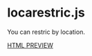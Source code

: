 # locarestric.js
You can restric by location.

[HTML PREVIEW](https://htmlpreview.github.io/?https://github.com/MasujimaRyohei/locarestric.js/blob/master/src/html/index.html)
